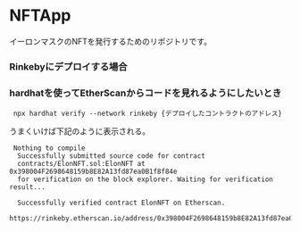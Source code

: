 # NFTApp
イーロンマスクのNFTを発行するためのリポジトリです。

### Rinkebyにデプロイする場合


### hardhatを使ってEtherScanからコードを見れるようにしたいとき
  ` npx hardhat verify --network rinkeby {デプロイしたコントラクトのアドレス}` 

  うまくいけば下記のように表示される。
  ``` 
   Nothing to compile
    Successfully submitted source code for contract
    contracts/ElonNFT.sol:ElonNFT at 0x398004F2698648159b8E82A13fd87ea0B1f8f84e
    for verification on the block explorer. Waiting for verification result...

    Successfully verified contract ElonNFT on Etherscan.
    https://rinkeby.etherscan.io/address/0x398004F2698648159b8E82A13fd87ea0B1f8f84e#code
  ```